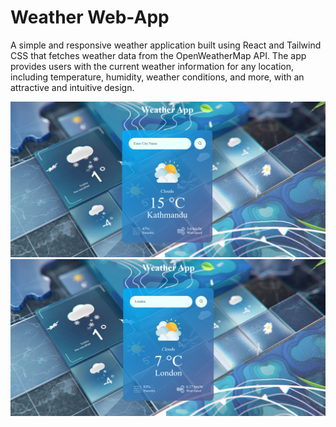 # Weather Web-App
A simple and responsive weather application built using React and Tailwind CSS that fetches weather data from the OpenWeatherMap API.
The app provides users with the current weather information for any location, including temperature, humidity, weather conditions, and more, with an attractive and intuitive design.


![image alt](https://github.com/bitisham/weather-app/blob/89368b3b149f83aeae1b2feb8dc404d0c9afa2f8/Screenshot%202024-12-10%20165313.png)
![image alt](https://github.com/bitisham/weather-app/blob/416357fa49da9ef8cad67640fccc7d69322639a4/Screenshot%202024-12-10%20165806.png)

